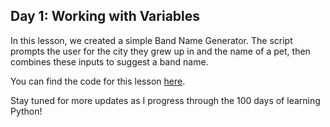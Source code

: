 ## Day 1: Working with Variables

In this lesson, we created a simple Band Name Generator. The script prompts the user for the city they grew up in and the name of a pet, then combines these inputs to suggest a band name.

You can find the code for this lesson [here](working_with_variables.py).

Stay tuned for more updates as I progress through the 100 days of learning Python!
